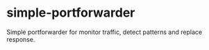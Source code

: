 # simple-portforwarder
Simple portforwarder for monitor traffic, detect patterns and replace response.
